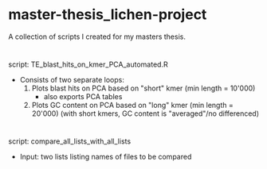 # master-thesis_lichen-project
 A collection of scripts I created for my masters thesis.
# 
script: TE_blast_hits_on_kmer_PCA_automated.R
+ Consists of two separate loops:
  1. Plots blast hits on PCA based on "short" kmer (min length = 10'000)
      + also exports PCA tables
  2. Plots GC content on PCA based on "long" kmer (min length = 20'000) (with short kmers, GC content is "averaged"/no differenced)
#
script: compare_all_lists_with_all_lists
 + Input: two lists listing names of files to be compared
